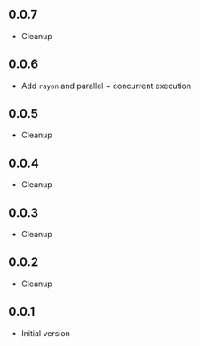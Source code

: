 ## 0.0.7

-   Cleanup

## 0.0.6

-   Add `rayon` and parallel + concurrent execution

## 0.0.5

-   Cleanup

## 0.0.4

-   Cleanup

## 0.0.3

-   Cleanup

## 0.0.2

-   Cleanup

## 0.0.1

-   Initial version
